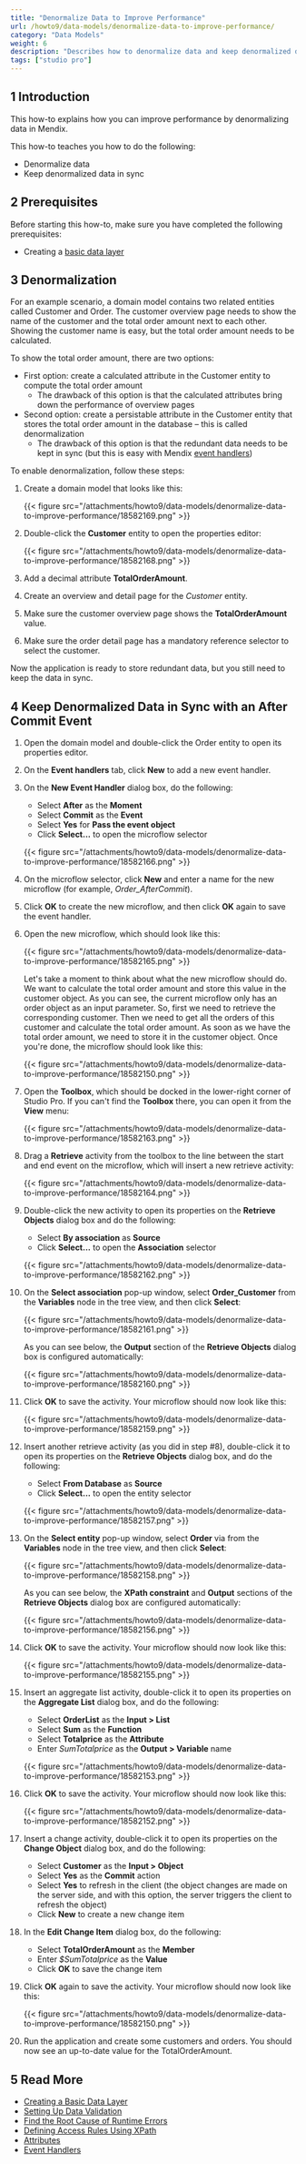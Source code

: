 ```yaml
---
title: "Denormalize Data to Improve Performance"
url: /howto9/data-models/denormalize-data-to-improve-performance/
category: "Data Models"
weight: 6
description: "Describes how to denormalize data and keep denormalized data in sync in Studio Pro."
tags: ["studio pro"]
---
```


## 1 Introduction

This how-to explains how you can improve performance by denormalizing data in Mendix.

This how-to teaches you how to do the following:

* Denormalize data
* Keep denormalized data in sync

## 2 Prerequisites

Before starting this how-to, make sure you have completed the following prerequisites:

* Creating a [basic data layer](/refguide9/create-a-basic-data-layer/)

## 3 Denormalization

For an example scenario, a domain model contains two related entities called Customer and Order. The customer overview page needs to show the name of the customer and the total order amount next to each other. Showing the customer name is easy, but the total order amount needs to be calculated.

To show the total order amount, there are two options:

* First option: create a calculated attribute in the Customer entity to compute the total order amount
    * The drawback of this option is that the calculated attributes bring down the performance of overview pages
* Second option: create a persistable attribute in the Customer entity that stores the total order amount in the database – this is called denormalization
    * The drawback of this option is that the redundant data needs to be kept in sync (but this is easy with Mendix [event handlers](/refguide9/event-handlers/))

To enable denormalization, follow these steps:

1. Create a domain model that looks like this:

    {{< figure src="/attachments/howto9/data-models/denormalize-data-to-improve-performance/18582169.png" >}}

2. Double-click the **Customer** entity to open the properties editor:

    {{< figure src="/attachments/howto9/data-models/denormalize-data-to-improve-performance/18582168.png" >}}

3. Add a decimal attribute **TotalOrderAmount**.
4. Create an overview and detail page for the *Customer* entity.
5. Make sure the customer overview page shows the **TotalOrderAmount** value.
6. Make sure the order detail page has a mandatory reference selector to select the customer.

Now the application is ready to store redundant data, but you still need to keep the data in sync.

## 4 Keep Denormalized Data in Sync with an After Commit Event

1. Open the domain model and double-click the Order entity to open its properties editor.
2. On the **Event handlers** tab, click **New** to add a new event handler.
3. On the **New Event Handler** dialog box, do the following:
    * Select **After** as the **Moment**
    * Select **Commit** as the **Event**
    * Select **Yes** for **Pass the event object**
    * Click **Select...** to open the microflow selector

    {{< figure src="/attachments/howto9/data-models/denormalize-data-to-improve-performance/18582166.png" >}}

4. On the microflow selector, click **New** and enter a name for the new microflow (for example, *Order_AfterCommit*).
5. Click **OK** to create the new microflow, and then click **OK** again to save the event handler.
6. Open the new microflow, which should look like this:

    {{< figure src="/attachments/howto9/data-models/denormalize-data-to-improve-performance/18582165.png" >}}

    Let's take a moment to think about what the new microflow should do. We want to calculate the total order amount and store this value in the customer object. As you can see, the current microflow only has an order object as an input parameter. So, first we need to retrieve the corresponding customer. Then we need to get all the orders of this customer and calculate the total order amount. As soon as we have the total order amount, we need to store it in the customer object. Once you're done, the microflow should look like this:

    {{< figure src="/attachments/howto9/data-models/denormalize-data-to-improve-performance/18582150.png" >}}

7. Open the **Toolbox**, which should be docked in the lower-right corner of Studio Pro. If you can't find the **Toolbox** there, you can open it from the **View** menu:

    {{< figure src="/attachments/howto9/data-models/denormalize-data-to-improve-performance/18582163.png" >}}

8. Drag a **Retrieve** activity from the toolbox to the line between the start and end event on the microflow, which will insert a new retrieve activity:

    {{< figure src="/attachments/howto9/data-models/denormalize-data-to-improve-performance/18582164.png" >}}

9. Double-click the new activity to open its properties on the **Retrieve Objects** dialog box and do the following:
    * Select **By association** as **Source**
    * Click **Select...** to open the **Association** selector

    {{< figure src="/attachments/howto9/data-models/denormalize-data-to-improve-performance/18582162.png" >}}

10. On the **Select association** pop-up window, select **Order_Customer** from the **Variables** node in the tree view, and then click **Select**:

    {{< figure src="/attachments/howto9/data-models/denormalize-data-to-improve-performance/18582161.png" >}}

    As you can see below, the **Output** section of the **Retrieve Objects** dialog box is configured automatically:

    {{< figure src="/attachments/howto9/data-models/denormalize-data-to-improve-performance/18582160.png" >}}

11. Click **OK** to save the activity. Your microflow should now look like this:

    {{< figure src="/attachments/howto9/data-models/denormalize-data-to-improve-performance/18582159.png" >}}

12. Insert another retrieve activity (as you did in step #8), double-click it to open its properties on the **Retrieve Objects** dialog box, and do the following:
    * Select **From Database** as **Source**
    * Click **Select...** to open the entity selector

    {{< figure src="/attachments/howto9/data-models/denormalize-data-to-improve-performance/18582157.png" >}}

13. On the **Select entity** pop-up window, select **Order** via from the **Variables** node in the tree view, and then click **Select**:

    {{< figure src="/attachments/howto9/data-models/denormalize-data-to-improve-performance/18582158.png" >}}

    As you can see below, the **XPath constraint** and **Output** sections of the **Retrieve Objects** dialog box are configured automatically:

    {{< figure src="/attachments/howto9/data-models/denormalize-data-to-improve-performance/18582156.png" >}}

14. Click **OK** to save the activity. Your microflow should now look like this:

    {{< figure src="/attachments/howto9/data-models/denormalize-data-to-improve-performance/18582155.png" >}}

15. Insert an aggregate list activity, double-click it to open its properties on the **Aggregate List** dialog box, and do the following:
    * Select **OrderList** as the **Input > List**
    * Select **Sum** as the **Function**
    * Select **Totalprice** as the **Attribute**
    * Enter *SumTotalprice* as the **Output > Variable** name

    {{< figure src="/attachments/howto9/data-models/denormalize-data-to-improve-performance/18582153.png" >}}

16. Click **OK** to save the activity. Your microflow should now look like this:

    {{< figure src="/attachments/howto9/data-models/denormalize-data-to-improve-performance/18582152.png" >}}

17. Insert a change activity, double-click it to open its properties on the **Change Object** dialog box, and do the following:
    * Select **Customer** as the **Input > Object**
    * Select **Yes** as the **Commit** action
    * Select **Yes** to refresh in the client (the object changes are made on the server side, and with this option, the server triggers the client to refresh the object)
    * Click **New** to create a new change item
18. In the **Edit Change Item** dialog box, do the following:
    * Select **TotalOrderAmount** as the **Member**
    * Enter *$SumTotalprice* as the **Value**
    * Click **OK** to save the change item
19. Click **OK** again to save the activity. Your microflow should now look like this:

    {{< figure src="/attachments/howto9/data-models/denormalize-data-to-improve-performance/18582150.png" >}}

20. Run the application and create some customers and orders. You should now see an up-to-date value for the TotalOrderAmount.

## 5 Read More

* [Creating a Basic Data Layer](/refguide9/create-a-basic-data-layer/)
* [Setting Up Data Validation](/refguide9/setting-up-data-validation/)
* [Find the Root Cause of Runtime Errors](/howto9/monitoring-troubleshooting/finding-the-root-cause-of-runtime-errors/)
* [Defining Access Rules Using XPath](/refguide9/define-access-rules-using-xpath/)
* [Attributes](/refguide9/attributes/)
* [Event Handlers](/refguide9/event-handlers/)
